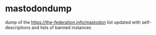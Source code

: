 # mastodondump
dump of the https://the-federation.info/mastodon list updated with self-descriptions and lists of banned instances

